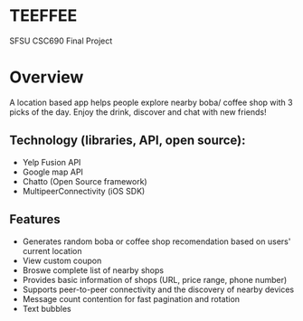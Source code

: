 # TEEFFEE
SFSU CSC690 Final Project

# Overview
A location based app helps people explore nearby boba/ coffee shop with 3 picks of the day. Enjoy the drink, discover and chat with new friends!

## Technology (libraries, API, open source): 
* Yelp Fusion API
* Google map API
* Chatto (Open Source framework)
* MultipeerConnectivity (iOS SDK)

## Features
* Generates random boba or coffee shop recomendation based on users' current location
* View custom coupon
* Broswe complete list of nearby shops
* Provides basic information of shops (URL, price range, phone number)
* Supports peer-to-peer connectivity and the discovery of nearby devices
* Message count contention for fast pagination and rotation
* Text bubbles
